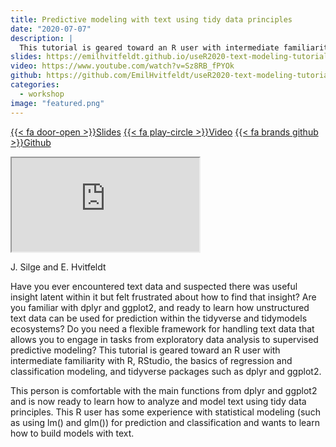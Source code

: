 ```yaml
---
title: Predictive modeling with text using tidy data principles
date: "2020-07-07"
description: |
  This tutorial is geared toward an R user with intermediate familiarity with R, RStudio, the basics of regression and classification modeling, and tidyverse packages such as dplyr and ggplot2.
slides: https://emilhvitfeldt.github.io/useR2020-text-modeling-tutorial/
video: https://www.youtube.com/watch?v=Sz8RB_fPYOk
github: https://github.com/EmilHvitfeldt/useR2020-text-modeling-tutorial
categories:
  - workshop
image: "featured.png"
---
```






<a href="https://emilhvitfeldt.github.io/useR2020-text-modeling-tutorial/" class="listing-slides btn-links">{{< fa door-open >}}Slides<a>
<a href="https://www.youtube.com/watch?v=Sz8RB_fPYOk" class="listing-video btn-links">{{< fa play-circle >}}Video<a>
<a href="https://github.com/EmilHvitfeldt/useR2020-text-modeling-tutorial" class="listing-github btn-links">{{< fa brands github >}}Github<a>
      
<iframe class="slide-deck" src="https://emilhvitfeldt.github.io/useR2020-text-modeling-tutorial/"></iframe>

J. Silge and E. Hvitfeldt

Have you ever encountered text data and suspected there was useful insight latent within it but felt frustrated about how to find that insight? Are you familiar with dplyr and ggplot2, and ready to learn how unstructured text data can be used for prediction within the tidyverse and tidymodels ecosystems? Do you need a flexible framework for handling text data that allows you to engage in tasks from exploratory data analysis to supervised predictive modeling? This tutorial is geared toward an R user with intermediate familiarity with R, RStudio, the basics of regression and classification modeling, and tidyverse packages such as dplyr and ggplot2. 

This person is comfortable with the main functions from dplyr and ggplot2 and is now ready to learn how to analyze and model text using tidy data principles. This R user has some experience with statistical modeling (such as using lm() and glm()) for prediction and classification and wants to learn how to build models with text.
